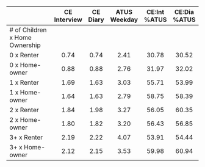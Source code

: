 
|                      | CE<br>Interview |  CE<br>Diary | ATUS<br>Weekday | CE:Int<br>%ATUS | CE:Dia<br>%ATUS |
| -------------------- | :----------: | :----------: | :----------: | :----------: | :----------: |
| # of Children x Home Ownership |              |              |              |              |              |
| 0 x Renter           |         0.74 |         0.74 |         2.41 |        30.78 |        30.52 |
| 0 x Home-owner       |         0.88 |         0.88 |         2.76 |        31.97 |        32.02 |
| 1 x Renter           |         1.69 |         1.63 |         3.03 |        55.71 |        53.99 |
| 1 x Home-owner       |         1.64 |         1.63 |         2.79 |        58.75 |        58.39 |
| 2 x Renter           |         1.84 |         1.98 |         3.27 |        56.05 |        60.35 |
| 2 x Home-owner       |         1.80 |         1.82 |         3.20 |        56.43 |        56.85 |
| 3+ x Renter          |         2.19 |         2.22 |         4.07 |        53.91 |        54.44 |
| 3+ x Home-owner      |         2.12 |         2.15 |         3.53 |        59.98 |        60.94 |

